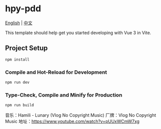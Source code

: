 # hpy-pdd

[English](README.md) | [中文](README_zh.md)

This template should help get you started developing with Vue 3 in Vite.

## Project Setup

```sh
npm install
```

### Compile and Hot-Reload for Development

```sh
npm run dev
```

### Type-Check, Compile and Minify for Production

```sh
npm run build
```

音乐：Hamili - Lunary (Vlog No Copyright Music) 厂牌：Vlog No Copyright Music
地址：https://www.youtube.com/watch?v=pUUxWCmW7xg
